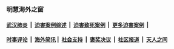 
### 明慧海外之窗

####  [武汉肺炎](indexes/365.md?t=05291401) &nbsp;|&nbsp;  [迫害案例综述](indexes/328.md?t=05291401) &nbsp;|&nbsp; [迫害致死案例](indexes/277.md?t=05291401)  &nbsp;|&nbsp; [更多迫害案例](indexes/81.md?t=05291401)  &nbsp;|&nbsp; 
####  [时事评论](indexes/19.md?t=05291401) &nbsp;|&nbsp; [海外简讯](indexes/245.md?t=05291401)&nbsp;|&nbsp;  [社会支持](indexes/140.md?t=05291401) &nbsp;|&nbsp; [褒奖决议](indexes/282.md?t=05291401) &nbsp;|&nbsp; [社区报道](indexes/91.md?t=05291401)  &nbsp;|&nbsp; [天人之间](indexes/78.md?t=05291401) 

